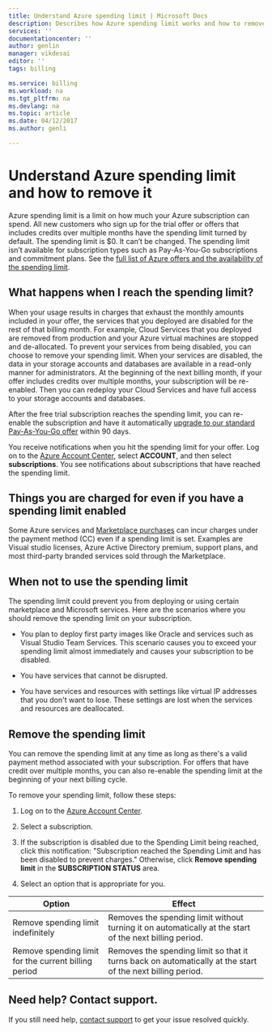```yaml
---
title: Understand Azure spending limit | Microsoft Docs
description: Describes how Azure spending limit works and how to remove it
services: ''
documentationcenter: ''
author: genlin
manager: vikdesai
editor: ''
tags: billing

ms.service: billing
ms.workload: na
ms.tgt_pltfrm: na
ms.devlang: na
ms.topic: article
ms.date: 04/12/2017
ms.author: genli

---
```

# Understand Azure spending limit and how to remove it

Azure spending limit is a limit on how much your Azure subscription can spend. All new customers who sign up for the trial offer or offers that includes credits over multiple months have the spending limit turned by default. The spending limit is $0. It can’t be changed. The spending limit isn’t available for subscription types such as Pay-As-You-Go subscriptions and commitment plans. See the [full list of Azure offers and the availability of the spending limit](https://azure.microsoft.com/support/legal/offer-details/).

## What happens when I reach the spending limit?

When your usage results in charges that exhaust the monthly amounts included in your offer, the services that you deployed are disabled for the rest of that billing month. For example, Cloud Services that you deployed are removed from production and your Azure virtual machines are stopped and de-allocated. To prevent your services from being disabled, you can choose to remove your spending limit. When your services are disabled, the data in your storage accounts and databases are available in a read-only manner for administrators. At the beginning of the next billing month, if your offer includes credits over multiple months, your subscription will be re-enabled. Then you can redeploy your Cloud Services and have full access to your storage accounts and databases.

After the free trial subscription reaches the spending limit, you can re-enable the subscription and have it automatically [upgrade to our standard Pay-As-You-Go offer](billing-upgrade-azure-subscription.md) within 90 days.

You receive notifications when you hit the spending limit for your offer. Log on to the [Azure Account Center](https://account.windowsazure.com), select **ACCOUNT**, and then select **subscriptions**. You see notifications about subscriptions that have reached the spending limit.

## Things you are charged for even if you have a spending limit enabled

Some Azure services and [Marketplace purchases](https://azure.microsoft.com/marketplace/) can incur charges under the payment method (CC) even if a spending limit is set. Examples are Visual studio licenses, Azure Active Directory premium, support plans, and most third-party branded services sold through the Marketplace.


## When not to use the spending limit

The spending limit could prevent you from deploying or using certain marketplace and Microsoft services. Here are the scenarios where you should remove the spending limit on your subscription.

- You plan to deploy first party images like Oracle and services such as Visual Studio Team Services. This scenario causes you to exceed your spending limit almost immediately and causes your subscription to be disabled.

- You have services that cannot be disrupted.

- You have services and resources with settings like virtual IP addresses that you don't want to lose. These settings are lost when the services and resources are deallocated.


## Remove the spending limit

You can remove the spending limit at any time as long as there's a valid payment method associated with your subscription. For offers that have credit over multiple months, you can also re-enable the spending limit at the beginning of your next billing cycle.

To remove your spending limit, follow these steps:

1. Log on to the [Azure Account Center](https://account.windowsazure.com).

2. Select a subscription.

3. If the subscription is disabled due to the Spending Limit being reached, click this notification: "Subscription reached the Spending Limit and has been disabled to prevent charges." Otherwise, click **Remove spending limit** in the **SUBSCRIPTION STATUS** area.

4. Select an option that is appropriate for you.

|Option|Effect|
|-------|-----|
|Remove spending limit indefinitely|Removes the spending limit without turning it on automatically at the start of the next billing period.|
|Remove spending limit for the current billing period|Removes the spending limit so that it turns back on automatically at the start of the next billing period.|

## Need help? Contact support.
If you still need help, [contact support](https://portal.azure.com/?#blade/Microsoft_Azure_Support/HelpAndSupportBlade) to get your issue resolved quickly.